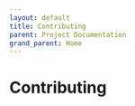 ```yaml
---
layout: default
title: Contributing
parent: Project Documentation
grand_parent: Home
---
```


# Contributing